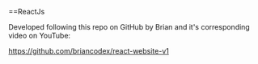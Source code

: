 ==ReactJs

Developed following this repo on GitHub by Brian and it's corresponding video on YouTube:

https://github.com/briancodex/react-website-v1
